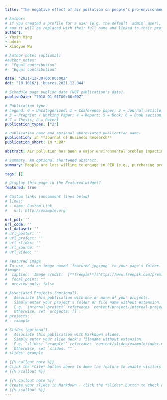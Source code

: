 ```yaml
---
title: "The negative effect of air pollution on people’s pro-environmental behavior "

# Authors
# If you created a profile for a user (e.g. the default `admin` user), write the username (folder name) here 
# and it will be replaced with their full name and linked to their profile.
authors:
- Yaxin Ming
- admin
- Xiaoyue Wu

# Author notes (optional)
#author_notes:
#- "Equal contribution"
#- "Equal contribution"

date: "2021-12-30T00:00:00Z"
doi: "10.1016/j.jbusres.2021.12.044"

# Schedule page publish date (NOT publication's date).
publishDate: "2018-01-01T00:00:00Z"

# Publication type.
# Legend: 0 = Uncategorized; 1 = Conference paper; 2 = Journal article;
# 3 = Preprint / Working Paper; 4 = Report; 5 = Book; 6 = Book section;
# 7 = Thesis; 8 = Patent
publication_types: ["2"]

# Publication name and optional abbreviated publication name.
publication: in **Journal of Business Research**
publication_short: In *JBR*

abstract: Air pollution has been a major environmental problem impacting billions of people worldwide. Despite a large stream of literature discussing the psychological, economic, and environmental effects of air pollution, limited research has explored how people’s pro-environmental behavior (PEB) is affected by air pollution. The present research indicates that people are less willing to engage in PEB when air pollution is severe. Our results show that public attention to PEB is significantly negatively related to air quality (Pilot Study). Additionally, when exposed to air pollution, people are less likely to purchase pro-environmental products (Studies 1 and 2), engage in recycling (Study 3), participate in sustainable travel (Study 4) and donate to environmental organizations (Studies 4 and 5). This is because the negative mood triggered by air pollution inhibits their willingness to engage in PEB (Studies 1 and 3). The theoretical and practical implications of the present research are also discussed.

# Summary. An optional shortened abstract.
summary: People are less willing to engage in PEB (e.g., purchasing pro-environmental products, recycling, sustainable travel, donation to environmental organizations) when air pollution is severe.

tags: []

# Display this page in the Featured widget?
featured: true

# Custom links (uncomment lines below)
# links:
# - name: Custom Link
#   url: http://example.org

url_pdf: ''
url_code: ''
url_dataset: ''
# url_poster: ''
# url_project: ''
# url_slides: ''
# url_source: ''
# url_video: ''

# Featured image
# To use, add an image named `featured.jpg/png` to your page's folder. 
#image:
#  caption: 'Image credit:  [**freepik**](https://www.freepik.com/premium-vector/draw-cute-cat-with-party-hat-birthday_7713864.htm)'
#  focal_point: ""
#  preview_only: false

# Associated Projects (optional).
#   Associate this publication with one or more of your projects.
#   Simply enter your project's folder or file name without extension.
#   E.g. `internal-project` references `content/project/internal-project/index.md`.
#   Otherwise, set `projects: []`.
# projects:
# - example

# Slides (optional).
#   Associate this publication with Markdown slides.
#   Simply enter your slide deck's filename without extension.
#   E.g. `slides: "example"` references `content/slides/example/index.md`.
#   Otherwise, set `slides: ""`.
# slides: example

# {{% callout note %}}
# Click the *Cite* button above to demo the feature to enable visitors to import publication metadata into their reference management software.
# {{% /callout %}}

# {{% callout note %}}
# Create your slides in Markdown - click the *Slides* button to check out the example.
# {{% /callout %}}
---
```

